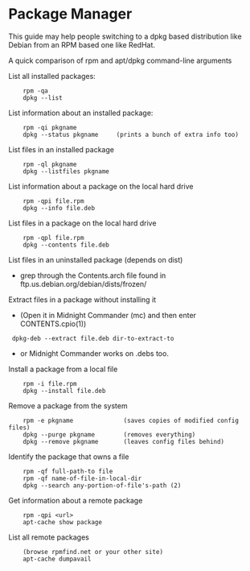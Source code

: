 # Package Manager

This guide may help people switching to a dpkg based distribution like Debian from an RPM based one like RedHat.

A quick comparison of rpm and apt/dpkg command-line arguments

List all installed packages:
```
    rpm -qa
    dpkg --list
```
List information about an installed package:
```
    rpm -qi pkgname
    dpkg --status pkgname     (prints a bunch of extra info too)
```
List files in an installed package
```
    rpm -ql pkgname
    dpkg --listfiles pkgname
```
List information about a package on the local hard drive
```
    rpm -qpi file.rpm
    dpkg --info file.deb
```
List files in a package on the local hard drive
```
    rpm -qpl file.rpm
    dpkg --contents file.deb
```
List files in an uninstalled package (depends on dist)

* grep through the Contents.arch file found in ftp.us.debian.org/debian/dists/frozen/

Extract files in a package without installing it

* (Open it in Midnight Commander (mc) and then enter CONTENTS.cpio(1))
```
 dpkg-deb --extract file.deb dir-to-extract-to
```

* or Midnight Commander works on .debs too.

Install a package from a local file
```
    rpm -i file.rpm
    dpkg --install file.deb
```
Remove a package from the system
```
    rpm -e pkgname              (saves copies of modified config files)
    dpkg --purge pkgname        (removes everything)
    dpkg --remove pkgname       (leaves config files behind)
```
Identify the package that owns a file
```
    rpm -qf full-path-to file
    rpm -qf name-of-file-in-local-dir
    dpkg --search any-portion-of-file's-path (2)
```
Get information about a remote package
```
    rpm -qpi <url>
    apt-cache show package
```

List all remote packages
```
    (browse rpmfind.net or your other site)
    apt-cache dumpavail
```